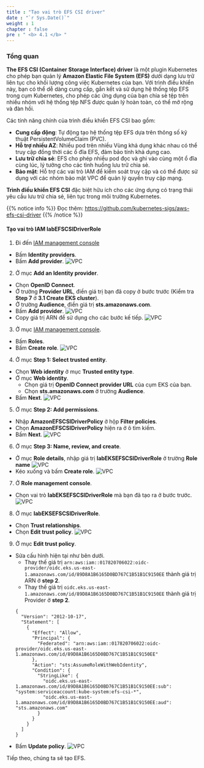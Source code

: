```yaml
---
title : "Tạo vai trò EFS CSI driver"
date : "`r Sys.Date()`"
weight : 1
chapter : false
pre : " <b> 4.1 </b> "
---
```


### Tổng quan
**The EFS CSI (Container Storage Interface) driver** là một plugin Kubernetes cho phép bạn quản lý **Amazon Elastic File System (EFS)** dưới dạng lưu trữ liên tục cho khối lượng công việc Kubernetes của bạn. Với trình điều khiển này, bạn có thể dễ dàng cung cấp, gắn kết và sử dụng hệ thống tệp EFS trong cụm Kubernetes, cho phép các ứng dụng của bạn chia sẻ tệp trên nhiều nhóm với hệ thống tệp NFS được quản lý hoàn toàn, có thể mở rộng và đàn hồi.

Các tính năng chính của trình điều khiển EFS CSI bao gồm:
- **Cung cấp động**: Tự động tạo hệ thống tệp EFS dựa trên thông số kỹ thuật PersistentVolumeClaim (PVC).
- **Hỗ trợ nhiều AZ**: Nhiều pod trên nhiều Vùng khả dụng khác nhau có thể truy cập đồng thời các ổ đĩa EFS, đảm bảo tính khả dụng cao.
- **Lưu trữ chia sẻ**: EFS cho phép nhiều pod đọc và ghi vào cùng một ổ đĩa cùng lúc, lý tưởng cho các tình huống lưu trữ chia sẻ.
- **Bảo mật**: Hỗ trợ các vai trò IAM để kiểm soát truy cập và có thể được sử dụng với các nhóm bảo mật VPC để quản lý quyền truy cập mạng.

**Trình điều khiển EFS CSI** đặc biệt hữu ích cho các ứng dụng có trạng thái yêu cầu lưu trữ chia sẻ, liên tục trong môi trường Kubernetes.

{{% notice info %}}
Đọc thêm: https://github.com/kubernetes-sigs/aws-efs-csi-driver
{{% /notice %}}

#### Tạo vai trò IAM **labEFSCSIDriverRole**
1. Đi đến [IAM management console](https://console.aws.amazon.com/iam/home)
  - Bấm **Identity providers**.
  - Bấm **Add provider**.
  ![VPC](/images/3.eks/ws01-createeks11.png)

2. Ở mục **Add an Identity provider**.
  - Chọn **OpenID Connect**.
  - Ở trường **Provider URL**, điền giá trị bạn đã copy ở bước trước (Kiểm tra **Step 7** ở **3.1 Create EKS cluster**).
  - Ở trường **Audience**, điền giá trị **sts.amazonaws.com**.
  - Bấm **Add provider**.
  ![VPC](/images/3.eks/ws01-createeks12.png)
  - Copy giá trị ARN để sử dụng cho các bước kế tiếp.
  ![VPC](/images/3.eks/ws01-createeks15.png)

3. Ở mục [IAM management console](https://console.aws.amazon.com/iam/home).
  - Bấm **Roles**.
  - Bấm **Create role**.
  ![VPC](/images/2.prerequisite/ws01-createrole01.png)

4. Ở mục **Step 1: Select trusted entity**.
  - Chọn **Web identity** ở mục **Trusted entity type**.
  - Ở mục **Web identity**. 
    + Chọn giá trị **OpenID Connect provider URL** của cụm EKS của bạn.
    + Chọn **sts.amazonaws.com** ở trường **Audience**.
  - Bấm **Next**.
  ![VPC](/images/3.eks/ws01-createeks13.png)

5. Ở mục **Step 2: Add permissions**.
  - Nhập **AmazonEFSCSIDriverPolicy** ở hộp **Filter policies**.
  - Chọn **AmazonEFSCSIDriverPolicy** hiện ra ở ô tìm kiếm.
  - Bấm **Next**.
  ![VPC](/images/3.eks/ws01-createeks16.png)

6. Ở mục **Step 3: Name, review, and create**.
  - Ở mục **Role details**, nhập giá trị **labEKSEFSCSIDriverRole** ở trường **Role name**
  ![VPC](/images/3.eks/ws01-createeks17.png)
  - Kéo xuống và bấm **Create role**.
  ![VPC](/images/3.eks/ws01-createeks18.png)

7. Ở **Role management console**.
  - Chọn vai trò **labEKSEFSCSIDriverRole** mà bạn đã tạo ra ở bước trước.
  ![VPC](/images/3.eks/ws01-createeks19.png)

8. Ở mục **labEKSEFSCSIDriverRole**.
  - Chọn **Trust relationships**.
  - Chọn **Edit trust policy**.
  ![VPC](/images/3.eks/ws01-createeks20.png)

9. Ở mục **Edit trust policy**.
  - Sửa cấu hình hiện tại như bên dưới.
    + Thay thế giá trị ``arn:aws:iam::017820706022:oidc-provider/oidc.eks.us-east-1.amazonaws.com/id/89D8A1B6165D0BD767C1B51B1C9150EE`` thành giá trị ARN ở **step 2**.
    + Thay thế giá trị ``oidc.eks.us-east-1.amazonaws.com/id/89D8A1B6165D0BD767C1B51B1C9150EE`` thành giá trị Provider ở **step 2**.
    ```
    {
      "Version": "2012-10-17",
      "Statement": [
        {
          "Effect": "Allow",
          "Principal": {
            "Federated": "arn:aws:iam::017820706022:oidc-provider/oidc.eks.us-east-1.amazonaws.com/id/89D8A1B6165D0BD767C1B51B1C9150EE"
          },
          "Action": "sts:AssumeRoleWithWebIdentity",
          "Condition": {
            "StringLike": {
              "oidc.eks.us-east-1.amazonaws.com/id/89D8A1B6165D0BD767C1B51B1C9150EE:sub": "system:serviceaccount:kube-system:efs-csi-*",
              "oidc.eks.us-east-1.amazonaws.com/id/89D8A1B6165D0BD767C1B51B1C9150EE:aud": "sts.amazonaws.com"
            }
          }
        }
      ]
    }
    ```
  - Bấm **Update policy**.
  ![VPC](/images/3.eks/ws01-createeks21.png)

Tiếp theo, chúng ta sẽ tạo EFS.